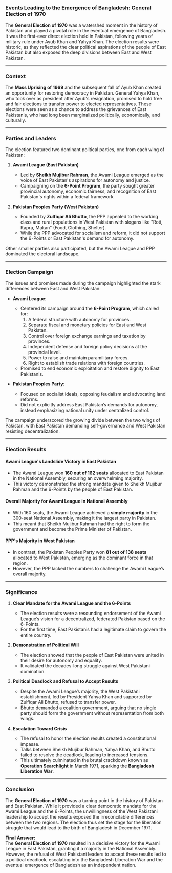 ### Events Leading to the Emergence of Bangladesh: General Election of 1970

The **General Election of 1970** was a watershed moment in the history of Pakistan and played a pivotal role in the eventual emergence of Bangladesh. It was the first-ever direct election held in Pakistan, following years of military rule under Ayub Khan and Yahya Khan. The election results were historic, as they reflected the clear political aspirations of the people of East Pakistan but also exposed the deep divisions between East and West Pakistan.

---

### **Context**
The **Mass Uprising of 1969** and the subsequent fall of Ayub Khan created an opportunity for restoring democracy in Pakistan. General Yahya Khan, who took over as president after Ayub's resignation, promised to hold free and fair elections to transfer power to elected representatives. These elections were seen as a chance to address the grievances of East Pakistanis, who had long been marginalized politically, economically, and culturally.

---

### **Parties and Leaders**
The election featured two dominant political parties, one from each wing of Pakistan:

1. **Awami League (East Pakistan)**  
   - Led by **Sheikh Mujibur Rahman**, the Awami League emerged as the voice of East Pakistan's aspirations for autonomy and justice.  
   - Campaigning on the **6-Point Program**, the party sought greater provincial autonomy, economic fairness, and recognition of East Pakistan's rights within a federal framework.

2. **Pakistan Peoples Party (West Pakistan)**  
   - Founded by **Zulfiqar Ali Bhutto**, the PPP appealed to the working class and rural populations in West Pakistan with slogans like "Roti, Kapra, Makan" (Food, Clothing, Shelter).  
   - While the PPP advocated for socialism and reform, it did not support the 6-Points or East Pakistan's demand for autonomy.

Other smaller parties also participated, but the Awami League and PPP dominated the electoral landscape.

---

### **Election Campaign**
The issues and promises made during the campaign highlighted the stark differences between East and West Pakistan:

- **Awami League**:  
  - Centered its campaign around the **6-Point Program**, which called for:
    1. A federal structure with autonomy for provinces.
    2. Separate fiscal and monetary policies for East and West Pakistan.
    3. Control over foreign exchange earnings and taxation by provinces.
    4. Independent defense and foreign policy decisions at the provincial level.
    5. Power to raise and maintain paramilitary forces.
    6. Right to establish trade relations with foreign countries.
  - Promised to end economic exploitation and restore dignity to East Pakistanis.

- **Pakistan Peoples Party**:  
  - Focused on socialist ideals, opposing feudalism and advocating land reforms.  
  - Did not explicitly address East Pakistan’s demands for autonomy, instead emphasizing national unity under centralized control.

The campaign underscored the growing divide between the two wings of Pakistan, with East Pakistan demanding self-governance and West Pakistan resisting decentralization.

---

### **Election Results**

#### **Awami League's Landslide Victory in East Pakistan**
- The Awami League won **160 out of 162 seats** allocated to East Pakistan in the National Assembly, securing an overwhelming majority.  
- This victory demonstrated the strong mandate given to Sheikh Mujibur Rahman and the 6-Points by the people of East Pakistan.

#### **Overall Majority for Awami League in National Assembly**
- With 160 seats, the Awami League achieved a **simple majority** in the 300-seat National Assembly, making it the largest party in Pakistan.  
- This meant that Sheikh Mujibur Rahman had the right to form the government and become the Prime Minister of Pakistan.

#### **PPP's Majority in West Pakistan**
- In contrast, the Pakistan Peoples Party won **81 out of 138 seats** allocated to West Pakistan, emerging as the dominant force in that region.  
- However, the PPP lacked the numbers to challenge the Awami League’s overall majority.

---

### **Significance**

1. **Clear Mandate for the Awami League and the 6-Points**  
   - The election results were a resounding endorsement of the Awami League’s vision for a decentralized, federated Pakistan based on the 6-Points.  
   - For the first time, East Pakistanis had a legitimate claim to govern the entire country.

2. **Demonstration of Political Will**  
   - The election showed that the people of East Pakistan were united in their desire for autonomy and equality.  
   - It validated the decades-long struggle against West Pakistani domination.

3. **Political Deadlock and Refusal to Accept Results**  
   - Despite the Awami League’s majority, the West Pakistani establishment, led by President Yahya Khan and supported by Zulfiqar Ali Bhutto, refused to transfer power.  
   - Bhutto demanded a coalition government, arguing that no single party should form the government without representation from both wings.

4. **Escalation Toward Crisis**  
   - The refusal to honor the election results created a constitutional impasse.  
   - Talks between Sheikh Mujibur Rahman, Yahya Khan, and Bhutto failed to resolve the deadlock, leading to increased tensions.  
   - This ultimately culminated in the brutal crackdown known as **Operation Searchlight** in March 1971, sparking the **Bangladesh Liberation War**.

---

### **Conclusion**

The **General Election of 1970** was a turning point in the history of Pakistan and East Pakistan. While it provided a clear democratic mandate for the Awami League and the 6-Points, the unwillingness of the West Pakistani leadership to accept the results exposed the irreconcilable differences between the two regions. The election thus set the stage for the liberation struggle that would lead to the birth of Bangladesh in December 1971.

**Final Answer:**  
The **General Election of 1970** resulted in a decisive victory for the Awami League in East Pakistan, granting it a majority in the National Assembly. However, the refusal of West Pakistani leaders to accept these results led to a political deadlock, escalating into the Bangladesh Liberation War and the eventual emergence of Bangladesh as an independent nation.
